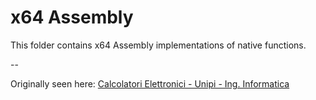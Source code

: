 # x64 Assembly

This folder contains x64 Assembly implementations of native functions.

--

Originally seen here: [Calcolatori Elettronici - Unipi - Ing. Informatica](http://calcolatori.iet.unipi.it/)


